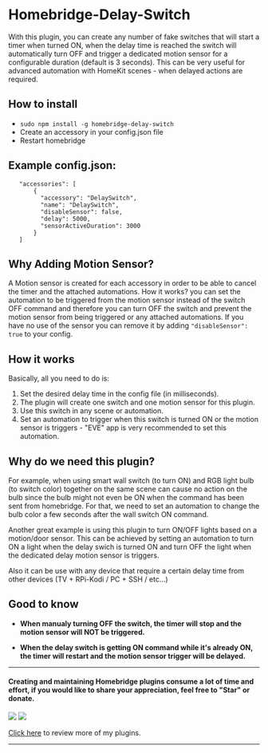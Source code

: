 
# Homebridge-Delay-Switch

With this plugin, you can create any number of fake switches that will start a timer when turned ON, when the delay time is reached the switch will automatically turn OFF and trigger a dedicated motion sensor for a configurable duration (default is 3 seconds). This can be very useful for advanced automation with HomeKit scenes - when delayed actions are required.

## How to install

 * ```sudo npm install -g homebridge-delay-switch```
* Create an accessory in your config.json file
* Restart homebridge

## Example config.json:

 ```
    "accessories": [
        {
          "accessory": "DelaySwitch",
          "name": "DelaySwitch",
          "disableSensor": false,
          "delay": 5000,
          "sensorActiveDuration": 3000
        }   
    ]

```

## Why Adding Motion Sensor?

A Motion sensor is created for each accessory in order to be able to cancel the timer and the attached automations.
How it works? you can set the automation to be triggered from the motion sensor instead of the switch OFF command and therefore you can turn OFF the switch and prevent the motion sensor from being triggered or any attached automations.
If you have no use of the sensor you can remove it by adding `"disableSensor": true` to your config.

## How it works

Basically, all you need to do is:
1. Set the desired delay time in the config file (in milliseconds).
2. The plugin will create one switch and one motion sensor for this plugin.
3. Use this switch in any scene or automation.
4. Set an automation to trigger when this switch is turned ON or the motion sensor is triggers - "EVE" app is very recommended to set this automation.



## Why do we need this plugin?


For example, when using smart wall switch (to turn ON) and RGB light bulb (to switch color) together on the same scene can cause no action on the bulb since the bulb might not even be ON when the command has been sent from homebridge.
For that, we need to set an automation to change the bulb color a few seconds after the wall switch ON command.

Another great example is using this plugin to turn ON/OFF lights based on a motion/door sensor. This can be achieved by setting an automation to turn ON a light when the delay swich is turned ON and turn OFF the light when the dedicated delay motion sensor is triggers.

Also it can be use with any device that require a certain delay time from other devices (TV + RPi-Kodi  /  PC + SSH / etc...)


## Good to know

* **When manualy turning OFF the switch, the timer will stop and the motion sensor will NOT be triggered.**

* **When the delay switch is getting ON command while it's already ON, the timer will restart and the motion sensor trigger will be delayed.**


_________________________________________
#### Creating and maintaining Homebridge plugins consume a lot of time and effort, if you would like to share your appreciation, feel free to "Star" or donate. 

<a target="blank" href="https://www.paypal.me/nitaybz"><img src="https://img.shields.io/badge/Donate-PayPal-blue.svg"/></a>
<a target="blank" href="https://blockchain.info/payment_request?address=18uuUZ5GaMFoRH5TrQFJATQgqrpXCtqZRQ"><img src="https://img.shields.io/badge/Donate-Bitcoin-green.svg"/></a>

[Click here](https://github.com/nitaybz?utf8=%E2%9C%93&tab=repositories&q=homebridge) to review more of my plugins.
_________________________________________
